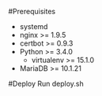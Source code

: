 #Prerequisites
  * systemd
  * nginx >= 1.9.5
  * certbot >= 0.9.3
  * Python >= 3.4.0
  	* virtualenv >= 15.1.0
  * MariaDB >= 10.1.21

#Deploy
  Run deploy.sh

